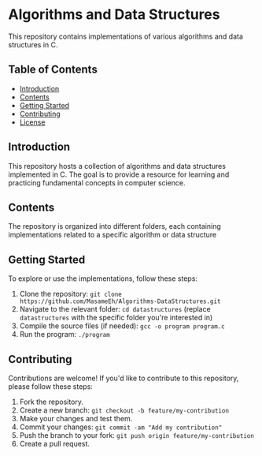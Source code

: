 # Algorithms and Data Structures

This repository contains implementations of various algorithms and data structures in C.

## Table of Contents

- [Introduction](#introduction)
- [Contents](#contents)
- [Getting Started](#getting-started)
- [Contributing](#contributing)
- [License](#license)

## Introduction

This repository hosts a collection of algorithms and data structures implemented in C. The goal is to provide a resource for learning and practicing fundamental concepts in computer science.

## Contents

The repository is organized into different folders, each containing implementations related to a specific algorithm or data structure

## Getting Started

To explore or use the implementations, follow these steps:

1. Clone the repository: `git clone https://github.com/MasameEh/Algorithms-DataStructures.git`
2. Navigate to the relevant folder: `cd datastructures` (replace `datastructures` with the specific folder you're interested in)
3. Compile the source files (if needed): `gcc -o program program.c`
4. Run the program: `./program`

## Contributing

Contributions are welcome! If you'd like to contribute to this repository, please follow these steps:

1. Fork the repository.
2. Create a new branch: `git checkout -b feature/my-contribution`
3. Make your changes and test them.
4. Commit your changes: `git commit -am "Add my contribution"`
5. Push the branch to your fork: `git push origin feature/my-contribution`
6. Create a pull request.

